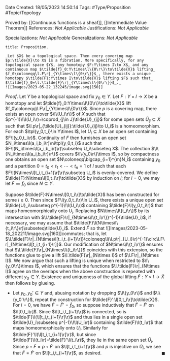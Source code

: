 <div class="topSpace"></div>

Date Created: 18/05/2023 14:50:14
Tags: #Type/Proposition #Topic/Topology

Proved by: [[Continuous functions is a sheaf]], [[Intermediate Value Theorem]]
References: _Not Applicable_
Justifications: _Not Applicable_

Specializations: _Not Applicable_
Generalizations: _Not Applicable_

``` ad-Proposition
title: Proposition.

_Let $X$ be a topological space. Then every covering map $p:\tilde{X}\to X$ is a fibration. More specifically, for any topological space $Y$, any homotopy $F:Y\times I\to X$, and any continuous map $\tilde{f}_0:Y\times\l\{0\r\}\to\tilde{X}$ lifting_ $f_0\coloneqq\l.F\r|_{Y\times\l\{0\r\}}$_, there exists a unique homotopy $\tilde{F}:Y\times I\to\tilde{X}$ lifting $F$ such that_ $\tilde{f}_0=\l.\tilde{F}\r|_{Y\times\l\{0\r\}}$_._
![[Images/2023-05-22_132245/image.svg|150]]

```

_Proof_. Let $Y$ be a topological space and fix $y_0\in Y$. Let $F:Y\times I\to X$ be a homotopy and let $\tilde{f}_0:Y\times\l\{0\r\}\to\tilde{X}$ lift $f_0\coloneqq\l.F\r|_{Y\times\l\{0\r\}}$. Since $p$ is a covering map, there exists an open cover $\l\{U_i\r\}$ of $X$ such that $p^{-1}\!\l(U_i\r)=\coprod_{j\in J}\tilde{U}_{ij}$ for some open sets $\tilde{U}_{ij}\subseteq\tilde{X}$ such that $\l.p\r|_{\tilde{U}_{ij}}:\tilde{U}_{ij}\to U_i$ is a homeomorphism. For each $\tpl{y_0,t_i}\in Y\times I$, let $U_i\subseteq X$ be an open set containing $F\l(y_0,t_i\r)$. Continuity of $F$ then furnishes an open set $N_i\times\l(a_i,b_i\r)\ni\tpl{y_0,t_i}$ such that $F\l(N_i\times\l(a_i,b_i\r)\r)\subseteq U_i\subseteq X$. The collection $\l\{N_i\times\l(a_i,b_i\r)\r\}$ covers $\l\{y_0\r\}\times I$, so by compactness one obtains an open set $N\coloneqq\bigcap_{i=1}^{m}N_i$ containing $y_0$ and a partition $0=t_0<t_1<\cdots<t_n=1$ of $I$ such that each $F\l(N\times\l[t_i,t_{i+1}\r]\r)\subseteq U_i$ is evenly-covered. We define $\tilde{F}:N\times\l[0,t_i\r]\to\tilde{X}$ by induction on $i$; for $i=0$, we may let $\tilde{F}\coloneqq\tilde{f}_0$ since $N\subseteq Y$.

Suppose $\tilde{F}:N\times\l[0,t_i\r]\to\tilde{X}$ has been constructed for some $i\geq0$. Then since $F\l(y_0,t_i\r)\in U_i$, there exists a unique open set $\tilde{U}_i\subseteq p^{-1}\!\l(U_i\r)$ containing $\tilde{F}\l(y_0,t_i\r)$ that maps homeomorphically onto $U_i$. Replacing $N\times\l\{t_i\r\}$ by its intersection with $\l.\tilde{F}\r|_{N\times\l\{t_i\r\}}^{-1}(\tilde{U}_i)$, if necessary, we may assume that $\tilde{F}\l(N\times\l\{t_i\r\}\r)\subseteq\tilde{U}_i$. Extend $\tilde{F}$ so that
![[Images/2023-05-18_202211/image.svg|160]]commutes; that is, let $\l.\tilde{F}\r|_{N\times\l[t_i,t_{i+1}\r]}\coloneqq\l(\l.p\r|_{U_i}\r)^{-1}\circ\l.F\r|_{N\times\l[t_i,t_{i+1}\r]}$. Our modification of $N\times\l\{t_i\r\}$ ensures that $\l.\tilde{F}\r|_{N\times\l\{t_i\r\}}$ coincides with this extension, so the functions glue to give a lift $\l.\tilde{F}\r|_{N\times I}$ of $\l.F\r|_{N\times I}$. We now argue that such a lifting is unique when restricted to $\l\{y_0\r\}\times I$, which ensures that the functions $\l.\tilde{F}\r|_{N\times I}$ agree on the overlaps when the above construction is repeated with different $y_0\in Y$. Existence and uniqueness of the global lifting $\tilde{F}:Y\times I\to\tilde{X}$ then follows by glueing.
* Let $y_0,y_0'\in Y$ and, abusing notation by dropping $\l\{y_0\r\}$ and $\l\{y_0'\r\}$, repeat the construction for $\tilde{F}':\l[0,t_i\r]\to\tilde{X}$. For $i=0$, we have $\tilde{F}=\tilde{F}'=\tilde{f}_0$, so suppose inductively that $\tilde{F}=\tilde{F}'$ on $\l[0,t_i\r]$. Since $\l[t_i,t_{i+1}\r]$ is connected, so is $\tilde{F}\l(\l[t_i,t_{i+1}\r]\r)$ and thus lies in a single open set $\tilde{U}_i\subseteq p^{-1}\!\l(U_i\r)$ containing $\tilde{F}\l(t_i\r)$ that maps homeomorphically onto $U_i$. Similarly for $\tilde{F}'\l(\l[t_i,t_{i+1}\r]\r)$, but since $\tilde{F}\l(t_i\r)=\tilde{F}'\l(t_i\r)$, they lie in the same open set $\tilde{U}_i$. Since $p\circ\tilde{F}=p\circ\tilde{F}'$ on $\l[t_i,t_{i+1}\r]$ and $p$ is injective on $\tilde{U}_i$, we see that $\tilde{F}=\tilde{F}'$ on $\l[t_i,t_{i+1}\r]$, as desired.<span style="float:right;">$\blacksquare$</span>

